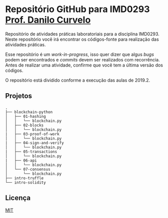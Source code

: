 # Repositório GitHub para IMD0293 [Prof. Danilo Curvelo](https://github.com/danilocurvelo/)

Repositório de atividades práticas laboratoriais para a disciplina IMD0293. Neste repositório você irá encontrar os códigos-fonte para realização das atividades práticas.

Esse repositório é um *work-in-progress*, isso quer dizer que algus *bugs* podem ser encontrados e *commits* devem ser realizados com recorrência. Antes de realizar uma atividade, confirme que você tem a última versão dos códigos.

O repositório está dividido conforme a execução das aulas de 2019.2.

## Projetos

```
.
├── blockchain-python
│   ├── 01-hashing
│   │   └── blockchain.py
│   ├── 02-blocks
│   │   └── blockchain.py
|   ├── 03-proof-of-work
│   │   └── blockchain.py
|   ├── 04-sign-and-verify
│   │   └── blockchain.py
|   ├── 05-transactions
│   │   └── blockchain.py
|   ├── 06-api
│   │   └── blockchain.py
│   └── 07-consensus
│       └── blockchain.py
├── intro-truffle
└── intro-solidity

```

## Licença
[MIT](https://choosealicense.com/licenses/mit/)
